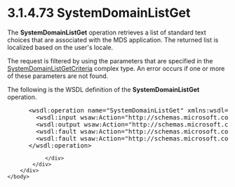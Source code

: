 <html dir="LTR" xmlns:mshelp="http://msdn.microsoft.com/mshelp" xmlns:ddue="http://ddue.schemas.microsoft.com/authoring/2003/5" xmlns:xlink="http://www.w3.org/1999/xlink" xmlns:tool="http://www.microsoft.com/tooltip">
    <head>
        <meta http-equiv="Content-Type" content="text/html; CHARSET=utf-8"></meta>
        <meta name="save" content="history"></meta>
        <title>3.1.4.73 SystemDomainListGet</title>
        <xml>
            <mshelp:toctitle title="3.1.4.73 SystemDomainListGet"></mshelp:toctitle>
            <mshelp:rltitle title="[MS-SSMDSWS-15]: SystemDomainListGet"></mshelp:rltitle>
            <mshelp:keyword index="A" term="0d326d85-d8e4-47c7-aa43-d1af2a5f5684"></mshelp:keyword>
            <mshelp:attr name="DCSext.ContentType" value="open specification"></mshelp:attr>
            <mshelp:attr name="AssetID" value="0d326d85-d8e4-47c7-aa43-d1af2a5f5684"></mshelp:attr>
            <mshelp:attr name="TopicType" value="kbRef"></mshelp:attr>
            <mshelp:attr name="DCSext.Title" value="[MS-SSMDSWS-15]: SystemDomainListGet" />
        </xml>
    </head>
    <body>
        <div id="header">
            <h1 class="heading">3.1.4.73 SystemDomainListGet</h1>
        </div>
        <div id="mainSection">
            <div id="mainBody">
                <div id="allHistory" class="saveHistory"></div>
                <div id="sectionSection0" class="section" name="collapseableSection">
                    

<p>The <b>SystemDomainListGet</b> operation retrieves a list of
standard text choices that are associated with the MDS application. The
returned list is localized based on the user's locale.</p>

<p>The request is filtered by using the parameters that are
specified in the <a href="ec5ab1d2-7fa1-4a26-b0dd-c1fd006f4f6b.html">SystemDomainListGetCriteria</a>
complex type. An error occurs if one or more of these parameters are not found.</p>

<p>The following is the WSDL definition of the <b>SystemDomainListGet</b>
operation.</p>

<dl>
<dd>
<div><pre> &lt;wsdl:operation name=&quot;SystemDomainListGet&quot; xmlns:wsdl=&quot;http://schemas.xmlsoap.org/wsdl/&quot;&gt;
   &lt;wsdl:input wsaw:Action=&quot;http://schemas.microsoft.com/sqlserver/masterdataservices/2009/09/IService/SystemDomainListGet&quot; name=&quot;SystemDomainListGetRequest&quot; message=&quot;tns:SystemDomainListGetRequest&quot; xmlns:wsaw=&quot;http://www.w3.org/2006/05/addressing/wsdl&quot; /&gt;
   &lt;wsdl:output wsaw:Action=&quot;http://schemas.microsoft.com/sqlserver/masterdataservices/2009/09/IService/SystemDomainListGetResponse&quot; name=&quot;SystemDomainListGetResponse&quot; message=&quot;tns:SystemDomainListGetResponse&quot; xmlns:wsaw=&quot;http://www.w3.org/2006/05/addressing/wsdl&quot; /&gt;
   &lt;wsdl:fault wsaw:Action=&quot;http://schemas.microsoft.com/sqlserver/masterdataservices/2009/09/IService/SystemDomainListGetSkuNotSupportedMessageFault&quot; name=&quot;SkuNotSupportedMessageFault&quot; message=&quot;tns:IService_SystemDomainListGet_SkuNotSupportedMessageFault_FaultMessage&quot; xmlns:wsaw=&quot;http://www.w3.org/2006/05/addressing/wsdl&quot; /&gt;
   &lt;wsdl:fault wsaw:Action=&quot;http://schemas.microsoft.com/sqlserver/masterdataservices/2009/09/IService/SystemDomainListGetEditionExpiredMessageFault&quot; name=&quot;EditionExpiredMessageFault&quot; message=&quot;tns:IService_SystemDomainListGet_EditionExpiredMessageFault_FaultMessage&quot; xmlns:wsaw=&quot;http://www.w3.org/2006/05/addressing/wsdl&quot; /&gt;
 &lt;/wsdl:operation&gt;
</pre></div>
</dd></dl>


                </div>
            </div>
        </div>
    </body>
</html>